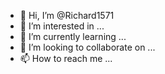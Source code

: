 - 👋 Hi, I’m @Richard1571
- 👀 I’m interested in ...
- 🌱 I’m currently learning ...
- 💞️ I’m looking to collaborate on ...
- 📫 How to reach me ...

<!---
Richard1571/Richard1571 is a ✨ special ✨ repository because its `README.md` (this file) appears on your GitHub profile.
You can click the Preview link to take a look at your changes.
--->
